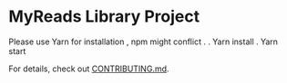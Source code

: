# MyReads Library Project



Please use Yarn for installation , npm might conflict .
. Yarn install 
. Yarn start 




For details, check out [CONTRIBUTING.md](CONTRIBUTING.md).
